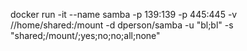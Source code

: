 docker run -it --name samba -p 139:139 -p 445:445 -v //home/shared:/mount -d dperson/samba -u "bl;bl" -s "shared;/mount/;yes;no;no;all;none"